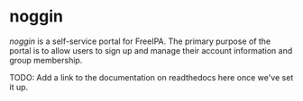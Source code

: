 # noggin

*noggin* is a self-service portal for FreeIPA.
The primary purpose of the portal is to allow users to sign up and manage their
account information and group membership.

TODO: Add a link to the documentation on readthedocs here once we've set it up.
